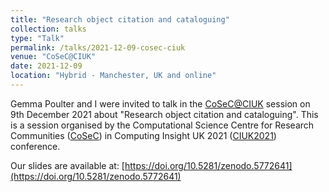 ```yaml
---
title: "Research object citation and cataloguing"
collection: talks
type: "Talk"
permalink: /talks/2021-12-09-cosec-ciuk
venue: "CoSeC@CIUK"
date: 2021-12-09
location: "Hybrid - Manchester, UK and online"
---
```


Gemma Poulter and I were invited to talk in the [CoSeC@CIUK](https://www.scd.stfc.ac.uk/Pages/CIUK-2021-Breakout-Sessions.aspx) session on 9th December 2021 about "Research object citation and cataloguing". This is a session organised by the Computational Science Centre for Research Communities ([CoSeC](https://www.scd.stfc.ac.uk/Pages/CoSeC.aspx)) in Computing Insight UK 2021 ([CIUK2021](https://www.scd.stfc.ac.uk/Pages/CIUK2021.aspx)) conference.  

Our slides are available at: [https://doi.org/10.5281/zenodo.5772641](https://doi.org/10.5281/zenodo.5772641)